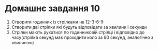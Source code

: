 # Домашнє завдання 10

1. Створити годинник із стрілками на 12-3-6-9
2. Створити дві стрілки які будуть відповідати за хвилини і секунди
3. Стрілки мають рухатися по годинниковій стрілці і відповідно до часу(стрілка секунд має проходити коло за 60 секунд, аналогічно з хвилиною)
